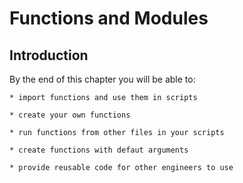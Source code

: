 
# Functions and Modules
## Introduction
By the end of this chapter you will be able to:
    
    * import functions and use them in scripts
    
    * create your own functions 
    
    * run functions from other files in your scripts
    
    * create functions with defaut arguments
    
    * provide reusable code for other engineers to use
 

